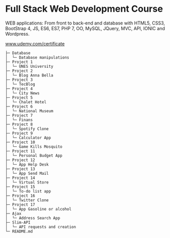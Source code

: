 # Full Stack Web Development Course
WEB applications: From front to back-end and database with HTML5, CSS3, BootStrap 4, JS, ES6, ES7, PHP 7, OO, MySQL, JQuery, MVC, API, IONIC and Wordpress.

<a href="https://www.udemy.com/certificate/UC-00eb392e-bdf3-4717-97a4-ea8c2963f3bd/">www.udemy.com/certificate</a>
```
├─ Database
│  └─ Database manipulations
├─ Project 1
│  └─ UNES University
├─ Project 2
│  └─ Blog Anna Bella
├─ Project 3
│  └─ TecBlog
├─ Project 4
│  └─ City News
├─ Project 5
│  └─ Chalet Hotel
├─ Project 6
│  └─ National Museum
├─ Project 7
│  └─ Finans
├─ Project 8
│  └─ Spotify Clone
├─ Project 9
│  └─ Calculator App 
├─ Project 10
│  └─ Game Kills Mosquito
├─ Project 11
│  └─ Personal Budget App
├─ Project 12
│  └─ App Help Desk
├─ Project 13
│  └─ App Send Mail
├─ Project 14
│  └─ Virtual Store
├─ Project 15
│  └─ To-do list app
├─ Project 16
│  └─ Twitter Clone
├─ Project 17
│  └─ App Gasoline or alcohol
├─ Ajax
│  └─ Address Search App
├─ Slim-API
│  └─ API requests and creation
└─ README.md

```
